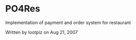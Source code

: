 # PO4Res
Implementation of payment and order system for restaurant

Written by lootpiz on Aug 21, 2007
